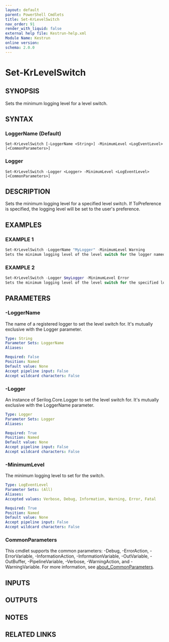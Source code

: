 ```yaml
---
layout: default
parent: PowerShell Cmdlets
title: Set-KrLevelSwitch
nav_order: 91
render_with_liquid: false
external help file: Kestrun-help.xml
Module Name: Kestrun
online version:
schema: 2.0.0
---
```


# Set-KrLevelSwitch

## SYNOPSIS
Sets the minimum logging level for a level switch.

## SYNTAX

### LoggerName (Default)
```
Set-KrLevelSwitch [-LoggerName <String>] -MinimumLevel <LogEventLevel> [<CommonParameters>]
```

### Logger
```
Set-KrLevelSwitch -Logger <Logger> -MinimumLevel <LogEventLevel> [<CommonParameters>]
```

## DESCRIPTION
Sets the minimum logging level for a specified level switch.
If ToPreference is specified,
the logging level will be set to the user's preference.

## EXAMPLES

### EXAMPLE 1
```powershell
Set-KrLevelSwitch -LoggerName "MyLogger" -MinimumLevel Warning
Sets the minimum logging level of the level switch for the logger named "MyLogger" to Warning.
```

### EXAMPLE 2
```powershell
Set-KrLevelSwitch -Logger $myLogger -MinimumLevel Error
Sets the minimum logging level of the level switch for the specified logger instance to Error.
```

## PARAMETERS

### -LoggerName
The name of a registered logger to set the level switch for.
It's mutually exclusive with the Logger parameter.

```yaml
Type: String
Parameter Sets: LoggerName
Aliases:

Required: False
Position: Named
Default value: None
Accept pipeline input: False
Accept wildcard characters: False
```

### -Logger
An instance of Serilog.Core.Logger to set the level switch for.
It's mutually exclusive with the LoggerName parameter.

```yaml
Type: Logger
Parameter Sets: Logger
Aliases:

Required: True
Position: Named
Default value: None
Accept pipeline input: False
Accept wildcard characters: False
```

### -MinimumLevel
The minimum logging level to set for the switch.

```yaml
Type: LogEventLevel
Parameter Sets: (All)
Aliases:
Accepted values: Verbose, Debug, Information, Warning, Error, Fatal

Required: True
Position: Named
Default value: None
Accept pipeline input: False
Accept wildcard characters: False
```

### CommonParameters
This cmdlet supports the common parameters: -Debug, -ErrorAction, -ErrorVariable, -InformationAction, -InformationVariable, -OutVariable, -OutBuffer, -PipelineVariable, -Verbose, -WarningAction, and -WarningVariable. For more information, see [about_CommonParameters](http://go.microsoft.com/fwlink/?LinkID=113216).

## INPUTS

## OUTPUTS

## NOTES

## RELATED LINKS
